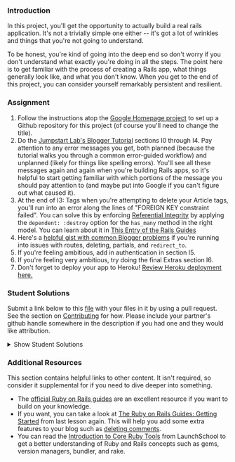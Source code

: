 ### Introduction

In this project, you'll get the opportunity to actually build a real rails application.  It's not a trivially simple one either -- it's got a lot of wrinkles and things that you're not going to understand.

To be honest, you're kind of going into the deep end so don't worry if you don't understand what exactly you're doing in all the steps.  The point here is to get familiar with the process of creating a Rails app, what things generally look like, and what you don't know.  When you get to the end of this project, you can consider yourself remarkably persistent and resilient.

### Assignment

<div class="lesson-content__panel" markdown="1">

  1. Follow the instructions atop the [Google Homepage project](/courses/web-development-101/lessons/html-css) to set up a Github repository for this project (of course you'll need to change the title).
  2. Do the [Jumpstart Lab's Blogger Tutorial](http://tutorials.jumpstartlab.com/projects/blogger.html) sections I0 through I4.  Pay attention to any error messages you get, both planned (because the tutorial walks you through a common error-guided workflow) and unplanned (likely for things like spelling errors).  You'll see all these messages again and again when you're building Rails apps, so it's helpful to start getting familiar with which portions of the message you should pay attention to (and maybe put into Google if you can't figure out what caused it).
  3. At the end of I3: Tags when you're attempting to delete your Article tags, you'll run into an error along the lines of "FOREIGN KEY constraint failed". You can solve this by enforcing [Referential Integrity](https://en.wikipedia.org/wiki/Referential_integrity) by applying the `dependent: :destroy` option for the `has_many` method in the right model. You can learn about it in [This Entry of the Rails Guides](http://guides.rubyonrails.org/association_basics.html)
  4. Here's a [helpful gist with common Blogger problems](https://gist.github.com/burtlo/4970471) if you're running into issues with routes, deleting, partials, and `redirect_to`.
  5. If you're feeling ambitious, add in authentication in section I5.
  6. If you're feeling very ambitious, try doing the final Extras section I6.
  7. Don't forget to deploy your app to Heroku!  [Review Heroku deployment here.](https://www.theodinproject.com/courses/ruby-on-rails/lessons/deployment)
</div>

### Student Solutions
Submit a link below to this [file](https://github.com/TheOdinProject/curriculum/blob/master/rails_programming/rails_basics/project_blog_app.md) with your files in it by using a pull request.  See the section on [Contributing](http://github.com/TheOdinProject/curriculum/blob/master/contributing.md) for how.  Please include your partner's github handle somewhere in the description if you had one and they would like attribution.

<details markdown="block">
  <summary> Show Student Solutions </summary>

* Add your solution below this line!
* [fillingthemoon's Solution](https://github.com/fillingthemoon/blogger) - [View in Browser](https://infinite-scrubland-46670.herokuapp.com)
* [Jose Bohorquez's Solution](https://github.com/Bhrqz/Rails_Blog_app) - [View in Browser](https://shrouded-hollows-77809.herokuapp.com/)
* [Mohamed Eltayeb's Solution](https://github.com/mohamedosamaeltayeb/Blogger) - [View in Browser](https://fast-harbor-38452.herokuapp.com/)
* [Grant Cottle's Solution](https://github.com/grantmaster89/rails_blog) - [View in Browser](https://peaceful-inlet-81561.herokuapp.com/)
* [Olugbade Olalekan's Solution](https://github.com/gbadesimple/blog_app_project) - [View in Browser](https://whispering-crag-79843.herokuapp.com/)
* [leetie's Solution](https://github.com/leetie/bloggerV2) - [View in Browser](http://www.leetie.blog/)
* [Jithin's Solution](https://github.com/jithindasad/jumpstart-blogger)
* [Powei94's Solution](https://github.com/powei94/rails_blog_app) - [View in Browswer](https://shrouded-waters-51084.herokuapp.com/)
* [Lucas Bide's Solution](https://github.com/Lucas-Bide/blog_tutorial) - [View in Browswer](https://shielded-basin-69335.herokuapp.com/articles)
* [Run After's Solution](https://github.com/run-after/blogger)
* [LenaChestnut's Solution](https://github.com/LenaChestnut/rails-blog) - [View in Browser](https://powerful-wildwood-59785.herokuapp.com/)
* [Kfollen93's Solution](https://github.com/Kfollen93/Blogger) - [View in Browser](https://infinite-plains-44231.herokuapp.com/)
* [Joel Bejot's Solution](https://github.com/JoelBejot/blogger.git) - [View in Browser](https://stormy-waters-91981.herokuapp.com/)
* [tenacious-qi's Solution](https://github.com/Tenacious-Qi/rails-blog) - [View in Browser](https://pure-tundra-06256.herokuapp.com/)
* [Edd's Solution](https://github.com/casualc0der/blogger) - [View in Browser](https://limitless-inlet-98594.herokuapp.com/)
* [Alison's Solution](https://github.com/chenalison/blogger) - [View in Browser](https://damp-mountain-71957.herokuapp.com/)
* [Charles Ivia's Solution](https://github.com/CharlesIvia/Blog-App.git)
* [killermag's Solution](https://github.com/killermag/blogger) - [View in Browser](https://secure-eyrie-19612.herokuapp.com/)
* [Brandon's Solution](https://github.com/brandonricharda/blogger-project) - [View in Browser](https://guarded-harbor-95815.herokuapp.com/)
* [Odunsi Joseph's Solution](https://github.com/dhatguy/blogger) - [View in Browser](https://lit-dawn-86296.herokuapp.com)
* [Randolph Cisneros' Solution](https://github.com/RandolphCisneros/blogger) - [View in Browser](http://agile-tor-69778.herokuapp.com//)
* [Vlad's Solution](https://github.com/vladmyshchuk/ruby_on_rails_project)
* [Andrew S's Solution](https://github.com/CGoldMonkey/rails-blogger) - [View in Browser](https://stark-inlet-82993.herokuapp.com/)
* [Langarus' Solution](https://github.com/langarus/blog_with_rails)
* [Mark's Solution](https://github.com/MarkKourie/blogger_tutorial)
* [Armo's Solution](https://github.com/Armoilane/blogger)
* [Nasser Abachi's Solution](https://github.com/abachi/rails-blogger) - [View in Browser](https://abachidev-rails-blogger.herokuapp.com/)
* [Dsokzorak's Solution](https://www.github.com/doskzorak/rails_app_1)
* [Hans Oliveira's Solution](https://github.com/hansnery/rails_blog) - [View in Browser](https://blooming-falls-02218.herokuapp.com/)
* [Jakob's Solution](https://github.com/jodokusquack/blogger) - [View in Browser](https://salty-reef-56881.herokuapp.com/)
* [Vedant's Solution](https://github.com/vedantshetty/Odin_Project_Code/tree/master/blogger)
* [nearmint's Solution](https://github.com/nearmint/rails-blogger) - [View in Browser](https://protected-shelf-44996.herokuapp.com/) - Partner: [colecrowder](https://github.com/colecrowder/blogger)
* [Philipp's Solution](https://github.com/philipp-mcvity/blogger)
* [Ogunmola Israel's Solution](https://github.com/Lippins/blogger_app) - [View in Browser](https://guarded-wildwood-88330.herokuapp.com/)
* [Robin's Solution](https://github.com/CoolGlasses/blogger) - [View in Browser](https://damp-wave-05629.herokuapp.com)
* [Olugade Olalekan's Solution](https://github.com/gbadesimple/blogger) -[View in Browser](https://aqueous-garden-12719.herokuapp.com/)
* [Kris Tobiasson's Solution](https://github.com/highpockets/blogger.git) - [View in Browser](https://fathomless-peak-19657.herokuapp.com)
* [hamilto8's Solution](https://github.com/hamilto8/blogger)
* [John Piatras' Solution](https://github.com/JohnPiatras/blogger) - [View in Browser](https://piatras-blogger-project.herokuapp.com/articles)
* [Leticia's Solution](https://github.com/gradiva/odin-fullstack-javascript/tree/master/01-Web_Development_101/05-Web_Development_Frameworks/blogger)
* [Luky's Solution](https://github.com/lcyne/blogger) - [View in Browser](https://mighty-reaches-78310.herokuapp.com/)
* [Ian's Solution](https://github.com/IanMKesler/rails-blog) - [View in Browser](https://fathomless-depths-49999.herokuapp.com)
* [Andrija Jelenkovic's Solution](https://github.com/Amdrija/jumpstart-lab-blogger-tutorial) - [View in Browser](https://secret-forest-19270.herokuapp.com/)
* [Eljoey's Solution](https://github.com/eljoey/Ruby-project) - [View in Browser](https://calm-fortress-57875.herokuapp.com/)
* [nadjastojanovic's Solution](https://github.com/nadjastojanovic/blogger)
* [Chris' Solution](https://github.com/CSalois114/web101-rails_project)
* [Alain Suarez's Solution](https://gitlab.com/asuar/blogger) - [View in Browser](https://secure-hamlet-95000.herokuapp.com/)
* [Sherman's Solution](https://github.com/shermansjliu/blogger) - [View in Browser](https://protected-plains-12122.herokuapp.com/)
* [Ben's Solution](https://github.com/Koshoo/Ruby-on-Rails-blog-project/) - [View in Browser](http://blogger-ben.herokuapp.com/)
* [Nicolás Nisoria's Solution](https://github.com/niconisoria/blogger) - [View in Browser](https://niconibloggerapp.herokuapp.com)
* [Daniel Prince's Solution](https://github.com/danielambrosius/my_second_rails_app) - [View in Browser](https://glacial-refuge-28698.herokuapp.com/)
* [Sizigia's Solution](https://github.com/sizigia/blogger) - [View in Browser](https://top-blogger.herokuapp.com/)
* [Neill Hennings's Solution](https://github.com/Rabidza/blogger) - [View in Browser](https://safe-caverns-93859.herokuapp.com/)
* [Sarp's Solution](https://github.com/sarpisik/rails-blogger) - [View in Browser](https://mighty-fjord-33192.herokuapp.com/articles)
* [Rudi Boshoff's Solution](https://github.com/RudiBoshoff/rails-blogger) - [View in Browser](https://nameless-falls-57483.herokuapp.com/)
* [Rafe Draper's Solution](https://github.com/rafeDraper/portfolio_Ruby_on_rails) - [View in Browser](https://rafedraper-blog.herokuapp.com/) - I0-I5
* [Airi Chow's Solution](https://github.com/airi-14x/TheOdinProject-Sinastra-and-Basic-Rails/tree/master/blogger) - [View in Browser](https://lit-waters-16551.herokuapp.com)
* [Billy's Solution](https://github.com/bcoffin9/civil-war) - [View in Browser](https://glacial-island-56719.herokuapp.com)
* [Daniel Ryu's Solution](https://github.com/dryu99/blogger) - [View in Browser](https://stormy-basin-60364.herokuapp.com/articles)
* [Jose Salvador's Solution](https://github.com/Jsalvadorpp/blogger) - [View in Browser](https://immense-inlet-47223.herokuapp.com/)
* [todoroff's Solution](https://github.com/todoroff/odin-blog) - [View in Browser](https://polar-lake-81082.herokuapp.com/)
* [George Zhu's Solution](https://github.com/georgezhu11/rails-blogger) - [View in Browser](https://quiet-cove-12628.herokuapp.com/articles)
* [Om Dhiraj's Solution](https://github.com/odgripginger/blogger) -  [View in Browser](https://intense-bastion-50359.herokuapp.com/ )
* [Vollantre's Solution](https://github.com/vollantre/blogger) -  [View in Browser](https://salty-caverns-97809.herokuapp.com/)
* [Ricala's Solution](https://github.com/Ricala/Blogger) - [View in Browser](https://salty-mountain-26873.herokuapp.com/)
* [Braxton Lemmon's Solution](https://github.com/braxtonlemmon/blogger-tutorial) - [View in Browser](https://evening-scrubland-13985.herokuapp.com/)
* [Jay Burbyga's Solution](https://github.com/Jaybur1/cubunu-article-hub) - [View in Browser](https://cubunu-article-hub.herokuapp.com/)
* [Kevin Vuong's Solution](https://github.com/fffear/blogger) - [View in Browser](https://arcane-bayou-50051.herokuapp.com/)
* [creep1g's Solution](https://github.com/creep1g/rails-blogger) - [View in Browser](https://shrouded-forest-13723.herokuapp.com//)
* [ARaut9's Solution](https://github.com/ARaut9/blogger) - [View in Browser](https://fathomless-coast-46958.herokuapp.com/)
* [Loumarven's Solution](https://github.com/loumarven/blogger) - [View in Browser](https://immense-headland-49798.herokuapp.com/)
* [Leonardo Vega's Solution](https://github.com/leonardovega/blogger) - [View in Browser](http://theblogorail.herokuapp.com/)
* [Bshowen's Solution](https://bshowen-blogger.herokuapp.com/)
* [Learnsometing's Solution](https://github.com/learnsometing/rails-blogger_2) - [View in Browser](https://still-plateau-28082.herokuapp.com/)
* [Tommy's Solution](https://github.com/Tommyisr/blogger_test) - [View in Browser](https://arcane-badlands-89675.herokuapp.com/)
* [Bojo's Solution](https://github.com/BojoZahariev/blogger) - [View in Browser](https://sheltered-savannah-41787.herokuapp.com/)
* [Yusuf Parak's Solution](https://github.com/ycparak/rails-blogger) - [View in Browser](https://guarded-shore-55350.herokuapp.com/)
* [WormCrew's Solution](https://github.com/WormCrew/blogger)- [View in Browser](https://limitless-peak-97236.herokuapp.com/articles)
* [Stefano Merazzi's Solution](https://github.com/ste001/blogger) - [View in Browser](https://safe-everglades-94703.herokuapp.com/)
* [Colton Shaheen's Solution](https://github.com/coltonshaheen/blogger) - [View in Browser](https://fathomless-oasis-59642.herokuapp.com/)
* [Chris Wegscheid's Solution](https://github.com/cwegscheid08/first_blog_app) - [View in Browser](https://warm-dusk-34129.herokuapp.com/articles)
* [jinja's Solution](https://github.com/jinjagit/blogger) - [View in Browser](https://murmuring-falls-90745.herokuapp.com)
* [Hummeldon's Solution](https://github.com/hummeldon/jumpstart_lab_blog_tutorial) - [View in Browser](https://shielded-escarpment-39617.herokuapp.com/)
* [Mohamed Elattar's Solution](https://github.com/mohamed-elattar/blogger) - [View in Browser](https://lit-sea-47587.herokuapp.com)
* [Smetanca52's Solution](https://github.com/Smetanca52/) - [View in Browser](https://gentle-sands-72630.herokuapp.com/articles)
* [Ajani Stewart's Solution](https://github.com/AjaniStewart/rails-blogging-app) - [View in Browser](https://pacific-coast-73502.herokuapp.com/)
* [Pietro Verdile's Solution](https://github.com/pverdile/blogger_jumpstart) - [View in Browser](https://shielded-caverns-85219.herokuapp.com/)
* [prw001's Solution](https://github.com/prw001/jumpstart_blogger_project) - [View in Browser](https://obscure-shelf-25095.herokuapp.com/)
* [SarfrazAnjum's Solution](https://github.com/SarfrazAnjum/TOP_101_Ruby-on-Rails-Blogger-2) -
* [Max Garber's Solution](https://github.com/bubblebooy/blogger) - [View in Browser](https://ancient-earth-35702.herokuapp.com/)
* [Ngo Van Huong's Solution](https://github.com/ngovanhuong94/blogger-ruby) - [View in Browser](https://blogger-ruby.herokuapp.com/)
* [Bojana Karakacev's Solution](https://github.com/bojana12/ruby_on_rails_project) - [View in Browser](https://sheltered-caverns-34415.herokuapp.com/)
* [Adrien Pardo's Solution](https://github.com/Shieboo/blogger) - [View in Browser](https://polar-scrubland-73662.herokuapp.com/)
* [Ryafl's Solution](https://github.com/ryafl/blogger) - [View in Browser](https://powerful-reaches-67853.herokuapp.com/)
* [Javier Machin's Solution](https://github.com/Javier-Machin/Rails-blogger) -[View in Browser](https://fast-ridge-98614.herokuapp.com/)
* [Samuel Masters' Solution](https://github.com/redeyetuning/blogger2) - [View in Browser](https://shrouded-beach-92695.herokuapp.com/)
* [Fabien Kovacic's Solution](https://github.com/Fabious/rails-blogger-tutorial) - [View in Browser](https://young-reef-38865.herokuapp.com/)
* [Mat's Solution](https://github.com/mateus-reno/blogger) - [View in Browser](https://warm-dusk-47417.herokuapp.com/)
* [Omar Moataz's Solution](https://github.com/OmarMoataz/blogger) - [View in Browser](http://mighty-tundra-22636.herokuapp.com/)
* [rghost's Solution](https://github.com/MariaTikhonova/newblogger) - [View in Browser](https://newblogger.herokuapp.com/articles)
* [iamfranco's Solution](https://github.com/iamfranco/the_odin_project/tree/master/blogger) - [View in Browser](https://pure-basin-69282.herokuapp.com)
* [danhofer's Solution](https://github.com/danhofer/jumpstart-blogger)
* [RaduMatees's Solution](https://github.com/RaduMatees/Blog)
* [rublen's Solution](https://github.com/rublen/first_rails_app) - [View in Browser](https://safe-badlands-32628.herokuapp.com/)
* [Jonathan Yiv's Solution](https://github.com/JonathanYiv/blogger) - [View in Browser](https://protected-dawn-48083.herokuapp.com/)
* [Akshat's Solution](https://github.com/akshatdb/Blogger) - [View in Browser](https://aqueous-eyrie-51208.herokuapp.com/)
* [Jason McKee's Solution](https://github.com/jttmckee/jump-blogger) - [View in Browser](https://infinite-meadow-66360.herokuapp.com/articles)
* [justinckim3's Solution](https://github.com/justinckim3/rails-blogger)
* [endotnick's Solution](https://github.com/endotnick/odin-proj-rails) - [View in Browser](https://boiling-anchorage-83757.herokuapp.com/)
* [ticklybanana's Solution](https://github.com/ticklybanana/Ruby-on-Rails-Blog-Tutorial) - [View in Browser](https://thawing-fortress-18710.herokuapp.com/articles)
* [Qin's Solution](https://github.com/hyathynth/rails-blogger) - [View in Browser](https://secret-journey-27265.herokuapp.com/)
* [MGiagante's Solution](https://github.com/mgiagante/blogger) - [View in Browser](https://bloggigator.herokuapp.com)
* [Bn8's Solution](https://github.com/Bn8/iblog) - [View in Browser](https://shielded-wave-25636.herokuapp.com)
* [Beachfern's Solution](https://github.com/beachfern/blogger) - [View in Browser](https://damp-earth-11670.herokuapp.com/)
* [Kasey Z.'s Solution](https://github.com/kasey-z/blogger) - [View in Browser](https://floating-atoll-31590.herokuapp.com/)
* [GuyInALabCoat's Solution](https://github.com/GuyInALabCoat/rails_blogger_project/tree/master/blogger) - [View in Browser](https://secure-castle-16877.herokuapp.com/)
* [Anya Finkelstein's Solution](https://github.com/anyafink/rails-blogger-project) - [View in Browser](https://nameless-basin-15144.herokuapp.com/)
* [Ben Deltenre's Solution](https://github.com/benjdelt/jumpstart_blogger) - [View in Browser](https://calm-dawn-82855.herokuapp.com/)
* [Demo318's Solution](https://github.com/Demo318/blogger-clone) - [View in Browser](https://shrouded-cove-30023.herokuapp.com/)
* [Dallaire's Solution](https://github.com/Dallaire/blogger) - [View in Browser](https://pacific-garden-49484.herokuapp.com/)
* [Ryan Ford's Solution](https://github.com/ryanford-frontend/rails-blogger) - [View in Browser](https://limitless-dusk-51076.herokuapp.com/)
* [SadieD's Solution](https://github.com/SadieD/dainty_blog) - [View in Browser](http://afternoon-journey-20210.herokuapp.com/)
* [Breadbear's Solution](https://github.com/breadbear/blogger) - [View in Browser](https://pure-journey-28856.herokuapp.com/login)
* [Adong520's Solution](https://github.com/Adong520/blogger) - [View in Browser](https://agile-cliffs-89442.herokuapp.com/)
* [Grey-Ghost's Solution](https://github.com/Grey-Ghost/blogger) - [View in Browser](https://cryptic-tor-71009.herokuapp.com/)
* [xavier Solution](https://github.com/nxdf2015/odin-blogger) - [View in Browser](https://evening-castle-61857.herokuapp.com/articles)
* [holdercp's Solution](https://github.com/holdercp/rails-blog/tree/master/blogger) - [View in Browser](https://floating-badlands-70746.herokuapp.com/articles)
* [BenBrewerBowman's Solution](https://github.com/BenBrewerBowman/Developer-Blog-Server) - [View in Browser](https://intense-wildwood-95748.herokuapp.com/articles)
* [Webdev-burd's Solution](https://github.com/webdev-burd/blogger) - [View in Browser](https://protected-hollows-32566.herokuapp.com/)
* [Shane's Solution](https://github.com/ShaneRich5/blogger) - [View in Browser](https://intense-gorge-94992.herokuapp.com)
* [kdelante14's Solution](https://github.com/kdelante14/blogger) - [View in Browser](https://fierce-anchorage-52151.herokuapp.com)
* [Alexander Chalk's Solution](https://github.com/adc17/blogger-project) - [View in Browser](https://lit-garden-31735.herokuapp.com)
* [dfan14051's Solution](https://github.com/dfan14051/blogger) - [View in Browser](https://secure-everglades-98278.herokuapp.com/)
* [maz's Solution](https://github.com/mmore21/rails-project-one) - [View in Browser](https://evening-spire-70647.herokuapp.com/) - I0-I6
* [RichJDSmith's Solution](https://github.com/richjdsmith/blogger_app) - [View in Browser](https://immense-harbor-81390.herokuapp.com)
* [mindovermiles262's Solution](https://github.com/mindovermiles262/blogger) - [View in Browser](https://infinite-meadow-70610.herokuapp.com/)
* [Oleh Sliusar's Solution](https://github.com/OlehSliusar/blogger) - [View in Browser](https://blogger-by-oliver.herokuapp.com/)
* [yilmazgunalp's Solution](https://github.com/yilmazgunalp/blogger.git) - [View in Browser](https://rocky-plateau-97873.herokuapp.com/)
* [theghall's Solution](https://github.com/theghall/blogger.git) - [View in Browser](https://shrouded-inlet-42460.herokuapp.com)
* [plinovodja's Solution](https://github.com/plinovodja/blogger) - [View in Browser](https://secret-wave-51025.herokuapp.com/)
* [DominicM's Solution](https://github.com/dominicmichaud/odin_project_blogger) - [View in Browser (Bootstrap Edition)](https://odin-project-blogger.herokuapp.com/)
* [ToTenMilan's Solution](https://github.com/ToTenMilan/blogger) - [View in Browser](https://agile-sierra-95931.herokuapp.com/articles/1)
* [sofiegraham's Solution](https://github.com/sofiegraham/blograils) - [View in Browser](https://still-savannah-75438.herokuapp.com/)
* [Nikolay Dyulgerov's Solution](https://github.com/NicolayD/rails-blogger/tree/master/blogger) - [View in Browser](https://rorblogger.herokuapp.com/)
* [Benjamin_Res Solution](https://github.com/Benjamin-Re/Rails.git)
* [John Phelps's Solution](https://github.com/jphelps413/blogger) - [View in Browser](https://gentle-anchorage-58837.herokuapp.com/)
* [Yash Anand's Solution](https://github.com/yashanand1910/simple-blog-system.git) - [View in Browser](https://blogger2-app.herokuapp.com/)
* [Václav Škvařil's Solution](https://github.com/Vasha22/Blogger-Project) - [View in Browser](https://pure-shore-59740.herokuapp.com/)
* [ayushka's Solution](https://github.com/ayushkamadji/blogger) - [View in Browser](https://arcane-oasis-82234.herokuapp.com/)
* [Chad Kreutzer's Solution](https://github.com/ChadKreutzer/blogger) - [View in Browser](https://infinite-anchorage-76552.herokuapp.com/)
* [Siddharth Isaiah's Solution](https://github.com/siddharthisaiah/the_odin_project/tree/master/web_development_101/blogger)
* [Jib's Solution](https://github.com/NuclearMachine/OdinTasks/tree/master/blogger) - [View in Browser](https://ancient-sierra-59262.herokuapp.com/)
* [Paul Dariye's Solution](https://github.com/pauldd91/theodinproject/tree/master/blogger)
* [Allen's Solution](https://github.com/NoRest4AWhearry/blogger) - [View in Browser](http://jsblogger2.herokuapp.com/)
* [Angel Vargas' Solution](https://github.com/arioth/the-odin-project/tree/master/blogger)
* [Jamie's Solution](https://github.com/Jberczel/blogger) - [View in Browser](http://pure-meadow-9674.herokuapp.com/)
* [Arman Ghassemi's Solution](https://github.com/ArmanG/First-Ruby-App) - [View in Browser](http://stormy-cliffs-5263.herokuapp.com/)
* [Alan Russell's Solution](https://github.com/ajrussellaudio/blogger)
* [d2bit's Solution](https://github.com/d2bit/odin-project/tree/master/blogger)
* [Donald's Solution](https://github.com/donaldali/blogger)
* [Mark Westfall's Solution](https://github.com/mwestfall88/J-labs-blogger-app) - [View in Browser](http://vast-gorge-8047.herokuapp.com/)
* [Tommy Noe's Solution](https://github.com/thomasjnoe/blogger-2) - [View in Browser](http://arcane-brushlands-3721.herokuapp.com)
* [Juan Vazquez's Solution](https://github.com/juanvme/blogger) - [View in Browser](http://secure-lowlands-4285.herokuapp.com/)
* [Ruben Mendez's Solution](https://github.com/ruben-socal/blogger)
* [Michael Alexander's Solution](https://github.com/betweenparentheses/jumpstart_labs_blogger) - [View in Browser](http://quiet-dawn-1285.herokuapp.com/)
* [Stanley Quek's Solution](https://github.com/tempeste/Blog_Project/blob/master/README.md)
* [Marina Sergeyeva's Solution](https://github.com/imousterian/OdinProject/tree/master/Project1_4_RubyOnRails)
* [Jonathan Faulk's Solution](https://github.com/faulk49/jumpstart) - [View in Browser](http://morning-gorge-3013.herokuapp.com/)
* [Erithair's Solution](https://github.com/N19270/blogger) - [View in Browser](http://erithair-blog.herokuapp.com/)
* [James MacIvor's Solution](https://github.com/RobotOptimist/blogger) - [View in Browser](http://warm-scrubland-4226.herokuapp.com/articles)
* [Antonio Augusto's Solution](https://github.com/antoniosb/blogger) - [View in Browser](https://heroblogger.herokuapp.com/)
* [insomniacode's Solution](https://github.com/insomniacode/blogger-app) - [View in Browser](https://ancient-depths-2915.herokuapp.com)
* [John Quarles' Solution](https://github.com/johnwquarles/Odin-rails-project) - [View in Browser](https://aqueous-retreat-3890.herokuapp.com/)
* [Vidul's Solution](https://github.com/viparthasarathy/rails-project) - [View in Browser](https://protected-depths-2514.herokuapp.com/)
* [Dorian Iacobescu's Solution](https://github.com/iacobson/Odin5-Rails-Blogger) - [View in Browser](http://odin-blog.herokuapp.com/)
* [Tyler Travers' Solution](https://github.com/ttravers17/the_odin_project/tree/master/blogger) - [View in Browser](https://agile-woodland-3720.herokuapp.com/)
* [Chris Dziewa's Solution](https://github.com/chrisdziewa/blogger)
* [Kate McFaul's Solution](https://github.com/craftykate/odin-project/tree/master/Chapter_02-Web_Development_101/jumpstart_rails_blog) - [View in Browser](https://sample-rails-blog.herokuapp.com)
* [Andy Linteau's Solution](https://github.com/linteau/blogger) - [View in Browser](https://bloggertut.herokuapp.com/)
* [Sami Bashraheel's Solution](https://github.com/sami/blogger)
* [Dominik Stodolny's Solution](https://github.com/dstodolny/blogger) - [View in Browser](https://calm-coast-8819.herokuapp.com/)
* [Kevin Weir's Solution](https://github.com/IDCrisis2/the_odin_project/tree/master/Rails/blogger)
* [Jason Matthews' Solution](https://github.com/fo0man/blogger)
* [chasmani's Solution](https://github.com/chasmani/Rails-Project-1-Odin) - [View in Browser](https://mighty-brook-8861.herokuapp.com/)
* [Kevin Mulhern's Solution](https://github.com/KevinMulhern/blogger) - [View in Browser](https://pacific-atoll-8854.herokuapp.com)
* [Greg Park's Solution](https://github.com/gregoryjpark/simple-blogger) - [View in Browser](https://whispering-reaches-6831.herokuapp.com)
* [Alice Rhomieux's Solution](https://github.com/arhx/jumpstart-lab-blogger) - [View in Browser](https://obscure-lake-7514.herokuapp.com/)
* [Eleanor Weigert's Solution](https://github.com/mixophrygian/Blogger-App) - [View in Browser](https://eleanors-blogger.herokuapp.com/)
* [Julian Feliciano's Solution](https://github.com/JulsFelic/jumpstartlab-blogger-2) - [View in Browser](https://shielded-coast-6885.herokuapp.com/)
* [Chris Hall's Solution](https://github.com/Concretechris/Jumpstart-Labs-Blogger) - [View in Browser](https://powerful-depths-3538.herokuapp.com/)
* [omokoro's Solution](https://github.com/omokoro/rails-project) - [View in Browser](http://shielded-journey-4013.herokuapp.com/)
* [Ryan Jordan's Solution](https://github.com/krjordan/Blogger)
* [Andrej Dragojevic's Solution](https://github.com/antrix1/blogger) - [View in Browser](https://serene-waters-9909.herokuapp.com/)
* [eddie's Solution](https://github.com/feek1g/theodinproject/tree/master/blogger) - [View in Browser](https://blogger2017.herokuapp.com/)
* [Rick Stewart's Solution](https://github.com/rickstewart/blogger) - [View in Browser](https://still-shore-5838.herokuapp.com/)
* [Tamim Sookoor's Solution](https://github.com/sookoor/blogger) - [View in Browser](https://protected-forest-6447.herokuapp.com/articles)
* [Josh Klein's Solution](https://github.com/kleinjoshuaa/rails-blogger)
* [John Lampe's Solution](https://github.com/jlampe1985/blogger-project) - [View in Browser](https://warm-savannah-2524.herokuapp.com/)
* [Andrea Kulbaba's Solution](https://github.com/akulbaba/blogger)
* [Matias Pan's Solution](https://github.com/kriox26/web_dev101/tree/master/blogger)
* [Dan Hoying's Solution](https://github.com/danhoying/blogger) - [View in Browser](https://infinite-hollows-9057.herokuapp.com/)
* [AtActionParks's Solution](https://github.com/AtActionPark/odin-rails-project) - [View in Browser](https://aqueous-garden-9909.herokuapp.com/)
* [Gb69010p's Solution](https://github.com/gb69010p/JumpstartBlogger) - [View in Browser](https://tranquil-earth-2515.herokuapp.com/)
* [Mark Viola's Solution](https://github.com/markviola/the-odin-project/tree/master/5-ruby-on-rails-blogger) - [View in Browser](https://lit-beach-4691.herokuapp.com)
* [Bhupendra Singh's Solution](https://github.com/bhupendra11/railsIntroProjectOdin) - [View in Browser](http://fast-ravine-6339.herokuapp.com/)
* [Joe Balsamo's Solution](https://github.com/Joe-Balsamo/blogger) - [View in Browser](http://fathomless-sea-9804.herokuapp.com/)
* [Cody Gipson's Solution](https://github.com/Cgipson06/blogger2) - [View in Browser](http://fast-lake-3445.herokuapp.com/)
* [Jason Symons' Solution](https://github.com/jsymons/the-odin-project/tree/master/project-rails/blogger) - [View in Browser](https://shielded-lake-3494.herokuapp.com/)
* [Taylor Buchheit's Solution](https://github.com/7aylor/firstrailsapp.git) - [View in Browser](http://mighty-brushlands-8664.herokuapp.com/articles)
* [Tarun Johnson's Solution](https://github.com/tnt007tarun/blogger_2) - [View in Browser](https://floating-eyrie-8027.herokuapp.com/)
* [Arthur Vieira's Solution](https://github.com/arthur-vieira/rails-blogger) - [View in Browser](http://tragically-mountie-3261.herokuapp.com/)
* [Thomas Vaeth's Solution](https://github.com/thomasvaeth/the_odin_project/tree/master/blogger)
* [Brian Burke's Solution](https://github.com/sanora/Rails)
* [Alex Tsiras' Solution](https://github.com/arialblack14/jumpstart-blogger)
* [Angus Dobson's Solution](https://github.com/Apneal/rails_project) - [View in Browser](https://limitless-island-7868.herokuapp.com/)
* [dchen71' Solution](https://github.com/dchen71/the_odin_project/tree/master/Web%20Development%20101/blogger)
* [Scott Bobbitt's Solution](https://github.com/sco-bo/rails_project) - [View in Browser](http://morning-tundra-2552.herokuapp.com/)
* [Ho Won Cheng's Solution](https://github.com/chenghw/ruby_on_rails_101_project) - [View in Browser](https://thawing-harbor-8031.herokuapp.com)
* [Florian Mainguy's Solution](https://github.com/florianmainguy/theodinproject/tree/master/web-development-101/blogger-rails) - [View in Browser](https://radiant-tundra-5862.herokuapp.com/)
* [Panashe Fundira's Solution](https://github.com/munyari/blogger) - [View in Browser](https://whispering-brook-5977.herokuapp.com/)
* [Dylan Bailey's Solution](https://github.com/dylancbailey/Blogger)
* [Noah Prescott's Solution](https://github.com/npresco/top/tree/blogger_rails) - [View in Browser](https://npresco-top-blogger.herokuapp.com/)
* [Paweł Cichoń Solution](https://github.com/beovulf/project_rails) - [View in Browser](https://glacial-falls-4578.herokuapp.com/)
* [Chris Swanson's Solution](https://github.com/cswans21/blogger2) - [View in Browser](https://stark-forest-1744.herokuapp.com/)
* [Chris Watland's Solution](https://github.com/watlandc/odin-project/tree/master/blogger) - [View in Browser](https://floating-refuge-8099.herokuapp.com/)
* [Spekachu's Solution](https://github.com/Spekachu/blogger)
* [Adrian Manteza's Solution](https://github.com/AdManteza/Blogger) - [View in Browser](https://sheltered-island-7330.herokuapp.com)
* [Corey Cunningham's Solution](https://github.com/ccunnin8/my_first_rails_project/tree/master/blogger) - [View in Browser](https://powerful-mesa-6399.herokuapp.com/)
* [Austin Mason's Solution](https://github.com/CouchofTomato/rails_blogger/tree/master/blogger) - [View in Browser](https://sleepy-hollows-6024.herokuapp.com/)
* [andrewdbass' Solution](https://github.com/andrewdbass/blogger)
* [djhart's Solution](https://github.com/djhart/rails_project.git) - [View in Browser](https://enigmatic-eyrie-8114.herokuapp.com/articles)
* [Ricardo Villegas' Solution (including Extras section)](https://github.com/claricardo/BloggerProject) - [View in Browser](https://arcane-citadel-6518.herokuapp.com/)
* [Giorgos Mitsis's Solution](https://github.com/vinPopulaire/blogger2-jumpstart) - [View in Browser](https://calm-fortress-9525.herokuapp.com/)
* [Sandeep Navghane's Solution](https://github.com/sand33pn/blogger) - [View in Browser](http://ancient-thicket-1121.herokuapp.com/)
* [Michael Sotkin's Solution](https://github.com/msotkin/project_rails)
* [James Brooks's Solution](https://github.com/jhbrooks/blogger) - [View in Browser](http://cryptic-atoll-7715.herokuapp.com/)
* [Andrew Park's Solution](https://github.com/akpark93/the_odin_project/tree/master/blogger)
* [Petros Kalogiannakis's Solution](https://github.com/kalpetros/TheOdinProject/tree/master/blogger) - [View in Browser](https://boiling-eyrie-1491.herokuapp.com/)
* [andrewdbass' Solution](https://github.com/andrewdbass/blogger)
* [djhart's Solution](https://github.com/djhart/rails_project.git) - [View in Browser](https://enigmatic-eyrie-8114.herokuapp.com/articles)
* [Ricardo Villegas' Solution (including Extras section)](https://github.com/claricardo/BloggerProject) - [View in Browser](https://arcane-citadel-6518.herokuapp.com/)
* [Alan Daniels's Solution](https://github.com/AlanDaniels101/odin-rails-project/tree/master/blogger)
* [Corey Kazaks' Solution](https://github.com/ck626/project-rails-blogger) - [View in Browser](https://limitless-stream-4802.herokuapp.com/)
* [Skye Free's Solution](https://github.com/swfree/blogger) - [View in Browser](https://frightful-tomb-1917.herokuapp.com/articles)
* [Mateusz Staszczyk’s Solution](https://github.com/sleaz0id/blogger)
* [Dominik Chomicki's Solution](https://github.com/hamstersky/blogger) - [View in Browser](https://arcane-chamber-8578.herokuapp.com/)
* [Cecilia Avery Solution](https://github.com/cilavery/rails-blog) - [View in Browser](http://cecilia.avery.nyc)
* [Luke Walker's Solution](https://github.com/ubershibs/rails-blogger) - [View in Browser](https://luke-blogger2.herokuapp.com)
* [Novneet's Solution](https://github.com/novneetnov/Rails_Blog)
* [Miguel Herrera's Solution](https://github.com/migueloherrera/blogger)
* [Matt Velez's Solution](https://github.com/Timecrash/jumpstart-blogger) - [View in Browser](https://vast-thicket-8006.herokuapp.com/)
* [Kelvin Stone's Solution](https://github.com/KelvinStone/blogger) - [View in Browser](https://evening-badlands-2352.herokuapp.com/)
* [Andrew Johnson's Solution](https://github.com/ad-johnson/blogger)
* [Francisco Carlos's Solution](https://github.com/fcarlosdev/the_odin_project/tree/master/blog)
* [Jack Wilde's Solution](https://github.com/WildeRunner/jumpstart_blogger) - [View in Browser](mysterious-tundra-7601.herokuapp.com)
* [YogAzathoth's Solution](https://github.com/YogAzathoth/projectRails) - [View in Browser](https://cryptic-shelf-1716.herokuapp.com/ )
* [Kelly Downes' Solution](https://github.com/kdow/blogger) - [View in Browser](https://enigmatic-tor-3115.herokuapp.com/)
* [Andrew Wilson's Solution](https://github.com/polygoning/blogger.git)
* [Jack Deegan's Solution](https://github.com/DidsyTurbo/blogger) - [View in Browser](https://enigmatic-ocean-9959.herokuapp.com/)
* [Earth35's Solution](https://github.com/Earth35/rails-project) - [View in Browser](https://mysterious-hollows-4200.herokuapp.com)
* [Zac Conner's Solution](https://github.com/connerza/Blogger) - [View in Browser](https://powerful-sands-3963.herokuapp.com)
* [DV's Solution](https://github.com/dvislearning/rails_blogger) - [View in Browser](https://protected-badlands-52632.herokuapp.com)
* [Jean Merlet's Solution](https://github.com/jeanmerlet/rails_jumpstart_lab) - [View in Browser](https://enigmatic-fjord-41312.herokuapp.com/)
* [Jess Farley's Solution](https://github.com/littlemighty/odin_project_rails101) - [View in Browser](https://protected-journey-27570.herokuapp.com/)
* [Hassan Mahmoud's Solution](https://github.com/HassanTC/blogger) - [View in Browser](http://odin-blogger.herokuapp.com/)
* [parhaml's Solution](https://github.com/parhaml/rails_project) - [View in Browser](https://salty-sierra-81130.herokuapp.com)
* [Joshua Berry's Solution](https://github.com/jbez92/ruby_on_rails) - [View in Browser](http://cryptic-cliffs-31734.herokuapp.com/)
* [Javeed Ishaq's Solution](https://github.com/JaveedIshaq/rails_blog_app) - [View in Browser](https://blooming-eyrie-31902.herokuapp.com/)
* [Peter Taggart's Solution](https://github.com/gitschwifty/blogger) - [View in Browser](https://immense-chamber-91760.herokuapp.com/)
* [Tony Vumbaca's Solution](https://github.com/tvumbaca/Blogger) - [View in Browser](https://aqueous-basin-98343.herokuapp.com)
* [Johnny Rasnic's Solution](https://github.com/lonniganseaweed/the-odin-project-Solutions/tree/master/2:%20Web%20Development%20101/rails-blog/blogger) - [View in Browser](https://sleepy-retreat-39842.herokuapp.com/)
* [CodyLBuffaloe's Solution](https://github.com/CodyLBuffaloe/rails_project)
* [Fabricio Carrara's Solution](https://github.com/fcarrara/blogger) - [View in Browser](https://fcarrara-blogger.herokuapp.com) Completed to I6 section.
* [Tomas Rojo's Solution](https://github.com/tomasn4a/jumpstart/tree/master/blogger) - [View in Browser](https://floating-lowlands-72552.herokuapp.com)
* [Deepak's Solution](https://github.com/Deepak5050/project_rails.git) - [View in Browser](https://enigmatic-forest-17007.herokuapp.com/)
* [Josh Cummings' Solution](https://github.com/obiwan7713/Rails-Blogger.git) - [View in Browser](https://protected-inlet-31955.herokuapp.com/)
* [Lani Huang's soluton](https://github.com/laniywh/the-odin-project/tree/master/web-development-101/blogger) - [View in Browser](https://blooming-ravine-63368.herokuapp.com/)
* [Shala Qweghen's Solution](https://github.com/ShalaQweghen/project_rails) - [View in Browser](https://infinite-reef-54543.herokuapp.com/)
* [John Connor's Solution](https://github.com/jacgitcz/jumpstart_blogger) - [View in Browser](https://vast-falls-55803.herokuapp.com/)
* [SlurmzMckenzie's Solution](https://github.com/SlurmzMckenzie/basic-blog-project) - [View in Browser](https://vast-thicket-51524.herokuapp.com/)
* [dzero's Solution](https://github.com/d-zer0/blogger) - [View in Browser](https://mysterious-mountain-26462.herokuapp.com)
* [Oscar Y's Solution](https://github.com/mysteryihs/blogger) - [View in Browser](https://stormy-retreat-35241.herokuapp.com/articles)
* [Ricardo Ferreira's Solution](https://github.com/RMF2PT/ruby-on-rails-blogger2) - [View in Browser](https://blogger-rmf2pt.herokuapp.com/)
* [Piotr Ejsmont's Solution](https://github.com/PiotrEjsmont/odin-rails) - [View in Browser](https://fathomless-falls-23577.herokuapp.com/)
* [Joshua Hipple's Solution](https://github.com/JBHipple/rails_tutorial) - [View in Browser](https://secure-woodland-62979.herokuapp.com/)
* [Odeson's Solution](https://github.com/odesonex/blogger_2/tree/master/blogger) - [View in Browser](http://warm-mesa-83489.herokuapp.com/)
* [Tom Westerhout's Solution](https://github.com/Westw00d/Rails-Blog) - [View in Browser](https://glacial-temple-88966.herokuapp.com/) - Including I0 to I6
* [Mason Embry's Solution](https://github.com/embryCODE/blogger) - [View in Browser](http://intense-ravine-24587.herokuapp.com/)
*  [Paul McGarry's Solution](https://github.com/thiswillhavetodo/rails_blogger) - [View in Browser](https://stark-springs-70603.herokuapp.com/) - Completed to I6
* [Jiazhi Guo's Solution](https://github.com/jerrykuo7727/blogger) - [View in Browser](https://sheltered-scrubland-87671.herokuapp.com/)
* [Ace Cassidy's Solution](https://github.com/Ace-Cassidy/Blogger) - [View in Browser](https://salty-chamber-16317.herokuapp.com)
* [Derek Kwong's Solution](https://github.com/dckwong/ProjectRails) - [View in Browser](https://aqueous-spire-28165.herokuapp.com/)
* [Leo Soai-Van's Solution](https://github.com/leosoaivan/project_rails) - [View in Browser](https://lit-plains-26186.herokuapp.com/)
* [Armin Zierlinger's Solution](https://github.com/ArminZierlinger/RubyonRails) - [View in Browser](https://calm-basin-45633.herokuapp.com/)
* [Vanessa Tan's Solution](https://github.com/vanJargon/blogger) - [View in Browser](https://peaceful-brushlands-76681.herokuapp.com)
* [Manu Phatak's Solution](https://github.com/bionikspoon/rails_bloggerr) - [View in Browser](https://bionikspoon-rails-blogger.herokuapp.com/)
* [Karthik's Solution](https://github.com/kmeda/rails_app) - [View in Browser](https://quiet-chamber-89419.herokuapp.com/)
* [Roy Chen's Solution](https://github.com/roychen5/rails-blogger) - [View in Browser](https://radiant-shore-63881.herokuapp.com/)
* [HenrytheDJ's Solution](https://github.com/henrythedj/blogolog) - [View in Browser](https://arcane-dusk-33271.herokuapp.com) - I0-I5
* [Young Jeong's Solution](https://github.com/youngjeong46/blogger) - [View in Browser](https://pure-dawn-62488.herokuapp.com/) - I0-I6
* [Loris Aranda's Solution](https://github.com/LorisProg/rails_blogger) - [View in Browser](https://damp-chamber-63138.herokuapp.com/)
* [Defgarden's Solution](https://github.com/Defgarden/blogger) - [View in Browser](https://damp-citadel-61063.herokuapp.com/)
* [Adam Levin's Solution](https://github.com/tutordelphia/jumpstart-blogger) - [View in Browser](https://mighty-fortress-61631.herokuapp.com/) -I0-I5
* [Dom Goj's Solution](https://github.com/booyakuhhsha/blogger) - [View in Browser](https://nameless-reef-36414.herokuapp.com/) -I0-I6
* [grzegorzzajac1989's Solution](https://github.com/grzegorzzajac1989/theOdinProject/tree/master/Web_Development_101/blogger) - [View in Browser](https://obscure-temple-21505.herokuapp.com/) -I0-I5
* [Mityadsch's Solution](https://github.com/MityaDSCH/rails-tutorial)
* [Trevor Drury's Solution](https://github.com/trevawhateva/rails-project) -10-15
* [Zach Beaird's Solution](https://github.com/zbbeaird89/Rails_Project_1) - [View in Browser](https://protected-citadel-95999.herokuapp.com/)
* [Mike Coon's Solution](https://github.com/mac718/blogger1) - [View in Browser](https://shrouded-headland-68370.herokuapp.com/)
* [Jason Keeney's Solution](https://github.com/jkeeney/project_rails)-[View in Browser](https://murmuring-beach-36592.herokuapp.com/)
* [David Chapman's Solution](https://github.com/davidchappy/blogger_2_jumpstart)-[View in Browser](https://stormy-sands-62112.herokuapp.com/)
* [Derek Scace's Solution](https://github.com/dscace/blogger) - [View in Browser](https://intense-ocean-31502.herokuapp.com/)
* [Yorick's Solution](https://github.com/ysmith4/blogger) - [View in Browser](https://secure-tundra-11203.herokuapp.com/)
* [Max Tsao's Solution](https://github.com/mt9304/blogger)
* [Bishal Shrestha's Solution with multiple image upload](https://github.com/biiishal/blogger) - [View in Browser](https://radiant-blogger.herokuapp.com/)
* [Christopher Corder's Solution](https://github.com/cs-cordero/Blogger) - [View in Browser](https://guarded-peak-35888.herokuapp.com/)
* [Raiko Murulauk's Solution](https://github.com/Cypher0/blogger) - [View in Browser](https://protected-taiga-95155.herokuapp.com/)
* [Ayon Pal's Solution](https://github.com/AyonPal/blogger/tree/master/blogger) - [View in Browser](https://enigmatic-temple-69582.herokuapp.com/)
* [Jerry Gao's Solution](https://github.com/blackwright/odin/tree/master/rails_blogger) - [View in Browser](https://jumpstart-blogger-rails.herokuapp.com/)
* [Veselin Ivanov's Solution](https://github.com/terlica/TheOdinProject/tree/master/WebDevelopment101/Ruby_on_Rails_Blogger) - [View in Browser](https://infinite-castle-21001.herokuapp.com/) - 10-15
* [nmac's Solution](https://github.com/nmacawile/Blogger) - [View in Browser](https://evening-peak-88135.herokuapp.com/)
* [Ryan Barnett's Solution](https://github.com/RyanDBarnett/blogger) - [View in Browser](https://calm-hamlet-87855.herokuapp.com/)
* [Samuel Langenfeld's Solution](https://github.com/SamuelLangenfeld/blogger) - [View in Browser](https://boiling-taiga-86260.herokuapp.com/)
* [Stefan P's Solution](https://github.com/spavikevik/odin_blogger) - [View in Browser](https://odin-blogger-sp.herokuapp.com)
* [Austin Norman's Solution](https://github.com/austinnormancore/railsproject) - [View in Browser](https://shrouded-scrubland-78563.herokuapp.com/articles)
* [Justin V's Solution](https://github.com/JustinVx/blogger) - [View in Browser](https://blogger-odin.herokuapp.com)
* [Behdad Analui's Solution](https://github.com/banalui/blogger) - [View in Browser](https://hidden-fjord-22027.herokuapp.com)
* [Josh Vogel's Solution](https://github.com/j-vogel/blogger) - [View in Browser](https://hidden-badlands-67022.herokuapp.com/)
* [jeff1st's Solution](https://github.com/jeff1st/blog) - [View in Browser](https://ancient-dusk-80825.herokuapp.com/)
* [huseins ghafari's Solution](https://github.com/hosghf/rails_prj/tree/master/blogger) - [View in Browser](https://mighty-crag-59722.herokuapp.com/)
* [Alan Cruse's Solution](https://github.com/ADECruse/project-rails)
* [NIÑO MOLLANEDA's Solution](https://github.com/ninoM/blogger) - [View in Browser](https://stark-spire-65556.herokuapp.com/)
* [Dustin Seright's Solution](https://github.com/dseright/rails_project) - [View in Browser](https://boiling-beyond-55901.herokuapp.com/)
* [Dan Sack's Solution](https://github.com/DanPete/blogger) - [View in Browser](https://pacific-ridge-35157.herokuapp.com/)
* [egg303's Solution](https://github.com/egg303/Blogger) - [View in Browser](https://fierce-forest-55091.herokuapp.com/)
* [Robert Szabo's Solution](https://github.com/Siker001/top_101_rails) - [View in Browser](https://boiling-everglades-88287.herokuapp.com/)
* [Parker Brown's Solution](https://github.com/parkerjbrown/blogger) - [View in Browser](https://mighty-beyond-86851.herokuapp.com/)
* [Øistein Haugland's Solution](https://github.com/oisteinhaugland/rails_blogger) - [View in Browser](https://tranquil-mesa-99598.herokuapp.com/) Completed to I5
* [hallitee's Solution](https://github.com/hallitee/blogger) - [View in Browser](https://polar-forest-96981.herokuapp.com/) Completed to I5
* [Pat's Solution](https://github.com/Pat878/Blogger) - [View in Browser](https://aqueous-oasis-60855.herokuapp.com/)
* [Luján Fernaud's Solution](https://github.com/lujanfernaud/blogo) - [View in Browser](https://blogoapp.herokuapp.com/)
* [Viet's Solution](https://github.com/vietdh85/odin-blogger) - [View in Browser](https://vh-blogger.herokuapp.com/)
* [Andrew DeNike's Solution](https://ghttps://github.com/AndyDeNike/project_rails) - [View in Browser](https://afternoon-badlands-40925.herokuapp.com/)
* [Paritosh Sharma's Solution](https://github.com/Paritosh97/blogger) - [View in Browser](https://evening-woodland-12867.herokuapp.com/)
* [EMuchynski's Solution](https://github.com/EMuchynski/blogger) - [View in Browser](https://agile-ocean-12019.herokuapp.com/articles)
* [Eren Cataltepe's Solution](https://github.com/erencataltepe/rails-project)
* [uvieugo's Solution](https://github.com/uvieugo/project-rails-blogger) - [View in Browser](https://salty-woodland-61543.herokuapp.com/) Up to part off I6
* [Seederwood's Solution](https://github.com/seederwood/myblog) - [View in Browser](https://rocky-harbor-97255.herokuapp.com/)
* [Anistor86's Solution](https://github.com/anistor86/RubyOnRails_project) - [View in Browser](https://evening-oasis-70444.herokuapp.com/)
* [Phucledien's Solution](https://github.com/phucledien/blogger) - [View in Browser](https://still-crag-31572.herokuapp.com/)
* [coryparham24's Solution](https://github.com/coryparham24/blogger-ruby-on-rails-project) - [View in Browser](https://radiant-beach-97617.herokuapp.com/)
* [Oliver Curting's Solution](https://github.com/Curting/blogger) - [View in Browser](https://olivers-blogger.herokuapp.com/) I0-I5
* [Alex's Solution](https://github.com/alexcorremans/blogger) - [View in Browser](https://pacific-retreat-33130.herokuapp.com/)
* [NJW's Solution](https://github.com/obsessivenerds/blogger) - [View in Browser](https://obsessivenerds.github.io/blogger/)
* [Celestine's Solution](https://github.com/CEOehis/blogger) - [View in Browser](https://afternoon-coast-34844.herokuapp.com/)
* [Santiago Rodríguez Solution](https://github.com/santoxxcc/blogger) - [View in Browser](https://agile-mountain-84751.herokuapp.com/)
* [WilPoly's Solution](https://github.com/wilPoly/blogger) - [View in Browser](https://guarded-journey-13824.herokuapp.com/) Upto I5
* [Bruno Parga's Solution](https://github.com/brunoparga/odinproject/tree/master/WebDev101/blogger) - to I5
* [Eric Gonzalez Solution](https://github.com/Twinpair/Blogger) - [View in Browser](https://rails-blogger-app.herokuapp.com/)
* [Samitha's Solution](https://github.com/samomatik/blogger) - [View in Browser](https://ancient-hamlet-11554.herokuapp.com/) I0-I5
* [CurmudJim's Solution](https://github.com/CurmudJim/blogger) - [View in Browser](https://jim-blogger.herokuapp.com/)
* [tonalmasher's Solution](https://github.com/tonalmasher/blogger-jumpstart) - [View in Browser](https://radiant-stream-12878.herokuapp.com/) I0 - I4
* [Tshepo Mohlamonyane's Solution](https://github.com/blavkboy/project_ruby.git) - [View in Browser](https://thawing-ocean-41384.herokuapp.com/) I0 - I5
* [Alexander Luna's Solution](https://github.com/Mycroft1891/rails-blogger) - [View in Browser](https://immense-cove-36319.herokuapp.com/) 10 - 16
* [Niko Caron's Solution](https://github.com/ncaron/blogger) - [View in Browser](https://gentle-earth-64702.herokuapp.com/)
* [Jakub Cisowski's Solution](https://github.com/arashin1337/blogger) - [View in Browser](https://salty-savannah-38204.herokuapp.com/) I0-I5
* [georich's Solution](https://github.com/georich/blogger_app)
* [Bridget Nyirongo's Solution](https://github.com/Bridget12/blogger2)[View in Browser](https://blooming-badlands-74595.herokuapp.com/)
* [Josiah's Solution](https://github.com/jdonor/blogger) - [View in Browser](https://fierce-mesa-65202.herokuapp.com/)
* [HSaad's Solution](https://github.com/HSaad/blogger) - [View in Browser](https://mighty-crag-22918.herokuapp.com/)
* [Aziz Yakubov's Solution](https://github.com/azizyakubov/blogger) - [View in Browser](https://vast-tor-32837.herokuapp.com/)
* [Djokole's Solution](https://github.com/djokole/blogger) - [View in Browser](https://arcane-basin-36814.herokuapp.com/)
* [Punnadittr's Solution](https://github.com/punnadittr/blogger) - [View in Browser](https://floating-sea-99080.herokuapp.com/)
* [Encolpius's Solution](https://github.com/Encolpius/odin-blogger) - [View in Browser](https://blooming-oasis-31140.herokuapp.com/)
* [cartwheeler's Solution](https://github.com/cartwheeler/ruby_on_rails_first_project/) - [View in Browser](https://fathomless-everglades-11272.herokuapp.com/)
* [mojotron's Solution](https://github.com/mojotron/rails-blogger-project) - [View in Browser](https://morning-anchorage-74679.herokuapp.com/articles)
* [jmurinllo's Solution](https://github.com/jmurinello/blogger) - [View in Browser](https://obscure-lake-54351.herokuapp.com/)
* [Ben Smyth's Solution](https://github.com/benjsmyth/blogger)
* [spankie's Solution](https://github.com/spankie1337/ruby-blogger) - [View in Browser](https://limitless-temple-84526.herokuapp.com/)
* [Amy Smith's Solution](https://github.com/amicloud/the-odin-project/tree/master/blogger) - [View in Browser](https://odin-blogger-project.herokuapp.com/)
* [Felipe Parreira's Solution](https://github.com/FelipeParreira/TheOdinProject/tree/master/web-dev-101/web-dev-frameworks/blog-rails) - [View in Browser](https://warm-basin-63355.herokuapp.com/)
* [MrObele's Solution](https://github.com/MrObele/Rails_Blogger) - [View in Browser](https://davids-blog.herokuapp.com/)
* [dmarkiewicz's Solution](https://github.com/dmarkiewicz/the-odin-project/tree/master/blogger-app)
* [Dima Konoval's Solution](https://github.com/DimaKonoval/RailsFirstProject) - [View in Browser](https://afternoon-lake-81884.herokuapp.com/articles)
* [Brendaneus' Solution](https://theodinprojects.live/courses/web-development-101/projects/blogger)
* [TommyHoang's Solution](https://github.com/hoangtommy/blogger) - [View in Browser](https://thawing-headland-19216.herokuapp.com/)
* [Emil Dimitrov's Solution](https://github.com/imemdm/blogger) - [View in Browser](https://ancient-shore-12666.herokuapp.com/)
* [Husseyexplores' Solution](https://github.com/husseyexplores/rails-blogger) - [View in Browser](https://husseyblogapp.herokuapp.com/)
* [bchalman's Solution](https://github.com/bchalman/Rails-Blogger) - [View in Browser](https://shrouded-fortress-23699.herokuapp.com/)
* [wuaangela's Solution](https://github.com/wuaangela/ROR_blogger) - [View in Browser](https://desolate-everglades-27885.herokuapp.com/)
* [Ghassan's Solution](https://github.com/GT001/TheOdinProject-RubyonRails-Blogger) - [View in Browser](https://vast-harbor-87818.herokuapp.com/)
* [Slaven Karamatic's Solution](https://github.com/Everdrought/blogger) - [View in Browser](https://peaceful-headland-49289.herokuapp.com/)
* [mwk913's Solution](https://github.com/mwk913/rails_blog) - [View in Browser](https://immense-ocean-86005.herokuapp.com/articles)
* [Edward Heath's Solution](https://github.com/EdwardHeath/blogger) - [View in Browser](https://intense-garden-85310.herokuapp.com/)
* [Leila Alderman's Solution](https://github.com/leila-alderman/blogger_2) - [View in Browser](https://protected-escarpment-33970.herokuapp.com/)
* [Mohamed's Solution](https://github.com/mohamedcutte/blogger) - [View in Browser](https://blogger-app-234.herokuapp.com/)
* [tnharvey's Solution](https://github.com/tnharvey/blogger) - [View in Browser](https://glacial-cove-80421.herokuapp.com)
* [Abdirahman's Solution](https://github.com/Murabac/rails-blog) - [View in Browser](https://murabac-blogger.herokuapp.com/authors/new)
* [GustavoRdz's Solution](https://github.com/GustavoRdz/Blogger-odin.git)
* [Vitaly Osipov's Solution](https://github.com/vi7ali/blogger) - [View in Browser](https://immense-cliffs-79678.herokuapp.com/)
* [Valentino Valenti's Solution](https://github.com/1ba1/blogger) - [View in Browser](https://enigmatic-beyond-63729.herokuapp.com/)
* [Jahmzu's Solution](https://github.com/jahmzu/TOP-blogger) - [View in Browser](https://nameless-wildwood-31838.herokuapp.com/)
* [HanJosmer's Solution](https://github.com/HanJosmer/blogger) - [View in Browser](https://polar-harbor-47038.herokuapp.com/)
* [Brett Bonnet's Solution](https://github.com/Brett-Bonnet/blogger) - [View in Browser](https://fast-meadow-27474.herokuapp.com/)
* [Wesley Wang's Solution](https://github.com/wesleymellon/blogger) - [View in Browser](https://desolate-brook-18571.herokuapp.com/)
* [JamCry's Solution](https://github.com/jamcry/rails-blogger) - [View in Browser](https://jamcrys-blogger.herokuapp.com/)
* [vanny96's Solution](https://github.com/vanny96/blogger) - [View in Browser](https://enigmatic-shore-20767.herokuapp.com/)
* [keskiviikko's Solution](https://github.com/keskiviikko/blogger)
* [Ben Fowler's Solution](https://github.com/benfowler04/blogger) - [View in Browser](https://secure-fjord-73494.herokuapp.com/)
* [LeonJMac's Solution](https://github.com/leonjmac/blogger) - [View in Browser](https://shrouded-mesa-76487.herokuapp.com/)
* [Alex Krewson's Solution](https://github.com/alexkrewson/blogger) - [View in Browser](https://evening-wave-31483.herokuapp.com/articles/)
* [Barbara Lucas' Solution](https://github.com/LucasBarbara/blogger) - [View in Browser](https://quiet-garden-45158.herokuapp.com/)
* [antdricot's Solution](https://github.com/antdricot/odin-rails-project-blogger) - [View in Browser](https://protected-meadow-96769.herokuapp.com/)
* [Doug Heatter's Solution](https://github.com/drheatter/rails_tutorial) - [View in Browser](https://obscure-peak-64307.herokuapp.com/)
* [JFAldridge's Solution](https://github.com/JFAldridge/second_rails_blog) - [View in Browser](https://morning-ridge-71514.herokuapp.com/)
* [Andre Roy's Solution](https://github.com/RoyNyaga/Ruby_project) - [View in Browser](https://boiling-garden-17682.herokuapp.com/)
* [Muminjon's Solution](https://github.com/MuminjonGuru/effective-blogger) - [View in Browser](https://intense-beach-63601.herokuapp.com/) Completed to I5
* [Tronerta's Solution](https://github.com/Tronerta/blogger) - [View in Browser](https://glacial-oasis-31653.herokuapp.com/) Completed to I6 + Extras
* [DensenKG's Solution](https://github.com/DensenKG/ruby-blog-tutorial) - [View in Browser](https://glacial-cove-81460.herokuapp.com/)
* [Tristan Ross's Solution](https://github.com/TristanRoss/RailsTutorial) - [View in Browser](https://protected-bayou-40626.herokuapp.com/)
* [Robert Dunbar's Solution](https://github.com/RobertDunbar/rails-blogger) - [View in Browser](https://dry-spire-74608.herokuapp.com)
* [Sanyogita's Solution](https://github.com/SanyogitaPandit/blogger) - [View in Browser](https://aqueous-crag-86287.herokuapp.com/)
* [Alex Gioffre's Solution](https://github.com/AlexGioffre/Blogger) - [View in Browser](https://blogger-alexgio.herokuapp.com/)
* [Cameron St. Amant's Solution](https://github.com/CameronStAmant/blog-rails) - [View in Browser](https://quiet-ridge-40484.herokuapp.com/)
* [Rosanne Nicolai's Solution](https://github.com/rjnicolai/blogger) - [View in Browser](https://bref-moliere-78914.herokuapp.com)
* [Nathan Choi's Solution](https://github.com/sihoonathan/blogger) - [View in Browser](https://calm-garden-13460.herokuapp.com/)
* [Carlos Del Real Solution](https://github.com/carloshdelreal/blogger) - [View in Browser](https://murmuring-plateau-19342.herokuapp.com/)
* [Ray Alvarez's Solution](https://github.com/ray-alvarez/blogger) - [View in Browser](https://immense-lake-67875.herokuapp.com/)
* [Robin's Solution](https://github.com/RobinWagner/blogger) - [View in Browser](https://stormy-dusk-73994.herokuapp.com/)
* [aytung's Solution](https://github.com/aytung/blogger) - [View in Browser](https://cryptic-dusk-16801.herokuapp.com/)
* [Rafael Rodriguez Garcia's Solution](https://github.com/rrg1459/blogger) - [View in Browser](https://blogger1459.herokuapp.com/) I0 - I5
* [Martink-rsa's Solution](https://github.com/martink-rsa/blogger)
* [TuSeMorte's Solution](https://github.com/TuSeMorte/blogger) - [View in Browser](https://hidden-escarpment-21981.herokuapp.com/)
* [David Watkin's Solution](https://github.com/DavidWatkinCode/blogger) - [View in Browser](https://whispering-harbor-45352.herokuapp.com/)
* [Robert Suazo's Solution](https://github.com/rsuazo/blogger) - [View in Browser](https://morning-gorge-75442.herokuapp.com/)
* [DalandanJuice's Solution](https://github.com/DalandanJuice/rails_blogger) - [View in Browser](https://pacific-escarpment-46091.herokuapp.com/)
* [hyperturing's Solution](https://github.com/hyperturing/rails-blog) - [View in Browser](https://shielded-sierra-66737.herokuapp.com/)
* [Steve White's Solution](https://github.com/swhite85/blogger) - [View in broswer](https://afternoon-anchorage-29859.herokuapp.com/)
* [canicodenow's Solution](https://github.com/canicodenow/project_ruby) - [View in Browser](https://damp-sea-26254.herokuapp.com/)
* [Chris Gardner's Solution](https://github.com/cgardn/blogger) - [View in Browser](https://masterful-blagger.herokuapp.com)
* [guacamobley's Solution](https://github.com/guacamobley/rails-tutorial-project)
* [AlexGioffDev's Solution](https://github.com/AlexGioffDev/Blogger) - [View in Browser](https://blogger-rails-alexgioff.herokuapp.com/)
* [Singhmi4's Solution](https://github.com/singhmi4/blogger) - [View in Browser](https://powerful-coast-29786.herokuapp.com/)
* [Andrew Huntington's Solution](https://github.com/AndrewHuntington/rails_project) - [View in Browser](https://fast-brook-55206.herokuapp.com/)
* [Busy Bee's Solution](https://github.com/swissbusybee/Project-Ruby-on-Rails) 
* [DamnedLag's Solution](https://github.com/Damnedlag/blog-on-rails)
* [unheavenlycreature's Solution](https://github.com/unheavenlycreature/blogger) - [View in Browser](https://uc-blogger.herokuapp.com/)
* [Sahmie's Solution](https://intense-ravine-97351.herokuapp.com)
* [Fabian Yate's Solution](https://github.com/fabianyater/Blog-on-Rails) - [View in Browser](https://powerful-sea-44102.herokuapp.com/)
* [Cbo-11's Solution](https://github.com/Cbo-11/OdinBlogger) - [View in Browser](https://dry-ridge-18075.herokuapp.com/)
* [pudu87's Solution](https://github.com/pudu87/blogger) - [View in Browser](https://obscure-chamber-58041.herokuapp.com/)
* [Michael K's Solution](https://github.com/a0x77ry/blogger) - [View in Browser](https://infinite-fjord-55305.herokuapp.com/)
* [barrysweeney's Solution](https://github.com/barrysweeney/BlogUsingRails) - [View in Browser](https://nameless-hollows-31670.herokuapp.com/)
* [Wmisback's Solution](https://github.com/wmisback/Rails-Blog) - [View in Browser](https://rocky-dawn-04070.herokuapp.com/)
* [Timework's Solution](https://github.com/Timework/blogger) - [View in Browser](https://rocky-wildwood-83460.herokuapp.com/articles)
* [Niin's solution](https://github.com/niin44/ruby-on-rails-project) - [View in Browser](https://guarded-ravine-52379.herokuapp.com/)
* [headnodic's Solution](https://github.com/headnodic/top-coursework/tree/master/web-dev-101/blogger)
* [Veskenazi's Solution](https://github.com/veskenazi/blogger-app) - [View in Browser](https://morning-crag-79127.herokuapp.com/)
* [tomstrat's Solution](https://github.com/tomstrat/ruby_blogger) - [View in Browser](https://dry-peak-20557.herokuapp.com/)
* [Robert Suazo's Solution](https://github.com/rsuazo/blogger) - [View in Browser](https://vast-bastion-98472.herokuapp.com/)
* [Bendee's Solution](https://github.com/bendee48/rails-blog) - [View in Browser](https://still-citadel-27600.herokuapp.com/articles)
* [fussykyloren's Solution](https://github.com/fussykyloren/ruby-rails-blogger) - [View in Browser](https://whispering-wave-20353.herokuapp.com/)
</details>

### Additional Resources
This section contains helpful links to other content. It isn't required, so consider it supplemental for if you need to dive deeper into something.

* The [official Ruby on Rails guides](http://guides.rubyonrails.org/) are an excellent resource if you want to build on your knowledge.
* If you want, you can take a look at [The Ruby on Rails Guides: Getting Started](http://guides.rubyonrails.org/getting_started.html) from last lesson again. This will help you add some extra features to your blog such as [deleting comments](http://guides.rubyonrails.org/getting_started.html#deleting-comments).
* You can read the [Introduction to Core Ruby Tools](https://launchschool.com/books/core_ruby_tools/read/introduction) from LaunchSchool to get a better understanding of Ruby and Rails concepts such as gems, version managers, bundler, and rake.
